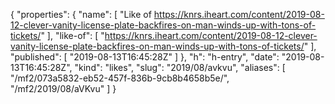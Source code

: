 {
  "properties": {
    "name": [
      "Like of https://knrs.iheart.com/content/2019-08-12-clever-vanity-license-plate-backfires-on-man-winds-up-with-tons-of-tickets/"
    ],
    "like-of": [
      "https://knrs.iheart.com/content/2019-08-12-clever-vanity-license-plate-backfires-on-man-winds-up-with-tons-of-tickets/"
    ],
    "published": [
      "2019-08-13T16:45:28Z"
    ]
  },
  "h": "h-entry",
  "date": "2019-08-13T16:45:28Z",
  "kind": "likes",
  "slug": "2019/08/avkvu",
  "aliases": [
    "/mf2/073a5832-eb52-457f-836b-9cb8b4658b5e/",
    "/mf2/2019/08/aVKvu"
  ]
}
